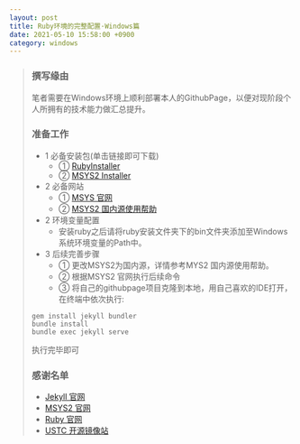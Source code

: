 ```yaml
---
layout: post
title: Ruby环境的完整配置·Windows篇
date: 2021-05-10 15:58:00 +0900
category: windows
---
```


>### 撰写缘由
> 笔者需要在Windows环境上顺利部署本人的GithubPage，以便对现阶段个人所拥有的技术能力做汇总提升。
> ### 准备工作
> - 1 必备安装包(单击链接即可下载)
>   -  ① [RubyInstaller](https://github-releases.githubusercontent.com/78153411/875c4880-a15b-11eb-9f3a-7e769896fdc6?X-Amz-Algorithm=AWS4-HMAC-SHA256&X-Amz-Credential=AKIAIWNJYAX4CSVEH53A%2F20210621%2Fus-east-1%2Fs3%2Faws4_request&X-Amz-Date=20210621T061856Z&X-Amz-Expires=300&X-Amz-Signature=2a74a34007b45decd94d53dd0e5b3369b63eca951deb9df38110cc50db2e30d6&X-Amz-SignedHeaders=host&actor_id=62662264&key_id=0&repo_id=78153411&response-content-disposition=attachment%3B%20filename%3Drubyinstaller-3.0.1-1-x64.exe&response-content-type=application%2Foctet-stream)
>    - ② [MSYS2 Installer](https://repo.msys2.org/distrib/x86_64/msys2-x86_64-20210604.exe)  
> - 2 必备网站
>    - ① [MSYS 官网](https://www.msys2.org/)  
>    - ② [MSYS2 国内源使用帮助](http://mirrors.ustc.edu.cn/help/msys2.html)
>  - 2 环境变量配置
>    - 安装ruby之后请将ruby安装文件夹下的bin文件夹添加至Windows系统环境变量的Path中。
> - 3 后续完善步骤
>   - ① 更改MSYS2为国内源，详情参考MYS2 国内源使用帮助。
>   - ② 根据MSYS2 官网执行后续命令
>   - ③ 将自己的githubpage项目克隆到本地，用自己喜欢的IDE打开，在终端中依次执行:
> ```
> gem install jekyll bundler 
> bundle install
> bundle exec jekyll serve
>```  
> 执行完毕即可  
>
> ### 感谢名单
> - [Jekyll 官网](http://jekyllcn.com/)
> - [MSYS2 官网](https://www.msys2.org/)
> - [Ruby 官网](https://www.ruby-lang.org/zh_cn/)
> - [USTC 开源镜像站](https://mirrors.ustc.edu.cn/)